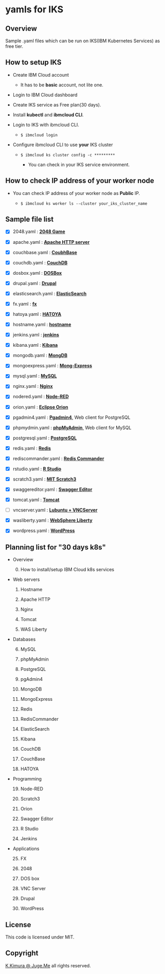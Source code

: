 # yamls for IKS

## Overview

Sample .yaml files which can be run on IKS(IBM Kubernetes Services) as free tier.


## How to setup IKS

- Create IBM Cloud account

  - It has to be **basic** account, not lite one.

- Login to IBM Cloud dashboard

- Create IKS service as Free plan(30 days).

- Install **kubectl** and **ibmcloud CLI**.

- Login to IKS with ibmcloud CLI.

  - `$ ibmcloud login`

- Configure ibmcloud CLI to use **your** IKS cluster

  - `$ ibmcloud ks cluster config -c *********`

    - You can check in your IKS service environment.


## How to check IP address of your worker node

- You can check IP address of your worker node as **Public** IP.

  - `$ ibmcloud ks worker ls --cluster your_iks_cluster_name`


## Sample file list

- [x] 2048.yaml : [**2048 Game**](https://hub.docker.com/r/ponsfrilus/2048nginx)
- [x] apache.yaml : [**Apache HTTP server**](https://hub.docker.com/_/httpd)
- [x] couchbase.yaml : [**CoubhBase**](https://hub.docker.com/_/couchbase)
- [x] couchdb.yaml : [**CouchDB**](https://hub.docker.com/_/couchdb)
- [x] dosbox.yaml : [**DOSBox**](https://hub.docker.com/r/jgoerzen/dosbox)
- [x] drupal.yaml : [**Drupal**](https://hub.docker.com/_/drupal)
- [x] elasticsearch.yaml : [**ElasticSearch**](https://hub.docker.com/_/elasticsearch)
- [x] fx.yaml : [**fx**](https://hub.docker.com/r/dotnsf/fx)
- [x] hatoya.yaml : [**HATOYA**](https://hub.docker.com/r/dotnsf/hatoya)
- [x] hostname.yaml : [**hostname**](https://hub.docker.com/r/dotnsf/hostname)
- [x] jenkins.yaml : [**jenkins**](https://hub.docker.com/r/jenkins/jenkins)
- [x] kibana.yaml : [**Kibana**](https://hub.docker.com/_/kibana)
- [x] mongodb.yaml : [**MongDB**](https://hub.docker.com/_/mongo)
- [x] mongoexpress.yaml : [**Mong-Express**](https://hub.docker.com/_/mongo-express)
- [x] mysql.yaml : [**MySQL**](https://hub.docker.com/_/mysql)
- [x] nginx.yaml : [**Nginx**](https://hub.docker.com/_/nginx)
- [x] nodered.yaml : [**Node-RED**](https://hub.docker.com/r/nodered/node-red)
- [x] orion.yaml : [**Eclipse Orion**](https://hub.docker.com/r/cloudeity/orion)
- [x] pgadmin4.yaml : [**Pgadmin4**,](https://hub.docker.com/r/dpage/pgadmin4) Web client for PostgreSQL
- [x] phpmydmin.yaml : [**phpMyAdmin**,](https://hub.docker.com/_/phpmyadmin) Web client for MySQL
- [x] postgresql.yaml : [**PostgreSQL**](https://hub.docker.com/_/postgres)
- [x] redis.yaml : [**Redis**](https://hub.docker.com/_/redis)
- [x] rediscommander.yaml : [**Redis Commander**](https://hub.docker.com/r/rediscommander/redis-commander)
- [x] rstudio.yaml : [**R Studio**](https://hub.docker.com/r/rocker/rstudio)
- [x] scratch3.yaml : [**MIT Scratch3**](https://hub.docker.com/r/kadok0520/mit-scratch3)
- [x] swaggereditor.yaml : [**Swagger Editor**](https://hub.docker.com/r/swaggerapi/swagger-editor)
- [x] tomcat.yaml : [**Tomcat**](https://hub.docker.com/_/tomcat)
- [ ] vncserver.yaml : [**Lubuntu + VNCServer**](https://hub.docker.com/r/vncserver/lubuntu)
- [x] wasliberty.yaml : [**WebSphere Liberty**](https://hub.docker.com/_/websphere-liberty)
- [x] wordpress.yaml : [**WordPress**](https://hub.docker.com/_/wordpress)


## Planning list for "30 days k8s"

- Overview

  0. How to install/setup IBM Cloud k8s services

- Web servers

  1. Hostname

  2. Apache HTTP

  3. Nginx

  4. Tomcat

  5. WAS Liberty

- Databases

  6. MySQL

  7. phpMyAdmin

  8. PostgreSQL

  9. pgAdmin4

  10. MongoDB

  11. MongoExpress

  12. Redis

  13. RedisCommander

  14. ElasticSearch

  15. Kibana

  16. CouchDB

  17. CouchBase

  18. HATOYA

- Programming

  19. Node-RED

  20. Scratch3

  21. Orion

  22. Swagger Editor

  23. R Studio

  24. Jenkins

- Applications

  25. FX

  26. 2048

  27. DOS box

  28. VNC Server

  29. Drupal

  30. WordPress



## License

This code is licensed under MIT.

## Copyright

[K.Kimura @ Juge.Me](https://github.com/dotnsf) all rights reserved.
